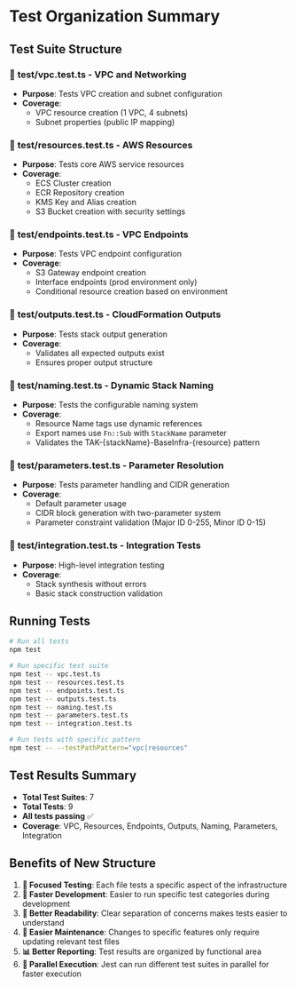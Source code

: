 # Test Organization Summary

## Test Suite Structure

### 📁 **test/vpc.test.ts** - VPC and Networking
- **Purpose**: Tests VPC creation and subnet configuration
- **Coverage**: 
  - VPC resource creation (1 VPC, 4 subnets)
  - Subnet properties (public IP mapping)

### 📁 **test/resources.test.ts** - AWS Resources  
- **Purpose**: Tests core AWS service resources
- **Coverage**:
  - ECS Cluster creation
  - ECR Repository creation
  - KMS Key and Alias creation
  - S3 Bucket creation with security settings

### 📁 **test/endpoints.test.ts** - VPC Endpoints
- **Purpose**: Tests VPC endpoint configuration
- **Coverage**:
  - S3 Gateway endpoint creation
  - Interface endpoints (prod environment only)
  - Conditional resource creation based on environment

### 📁 **test/outputs.test.ts** - CloudFormation Outputs
- **Purpose**: Tests stack output generation
- **Coverage**:
  - Validates all expected outputs exist
  - Ensures proper output structure

### 📁 **test/naming.test.ts** - Dynamic Stack Naming
- **Purpose**: Tests the configurable naming system
- **Coverage**:
  - Resource Name tags use dynamic references
  - Export names use `Fn::Sub` with `StackName` parameter
  - Validates the TAK-{stackName}-BaseInfra-{resource} pattern

### 📁 **test/parameters.test.ts** - Parameter Resolution
- **Purpose**: Tests parameter handling and CIDR generation
- **Coverage**:
  - Default parameter usage
  - CIDR block generation with two-parameter system
  - Parameter constraint validation (Major ID 0-255, Minor ID 0-15)

### 📁 **test/integration.test.ts** - Integration Tests
- **Purpose**: High-level integration testing
- **Coverage**:
  - Stack synthesis without errors
  - Basic stack construction validation

## Running Tests

```bash
# Run all tests
npm test

# Run specific test suite
npm test -- vpc.test.ts
npm test -- resources.test.ts
npm test -- endpoints.test.ts
npm test -- outputs.test.ts
npm test -- naming.test.ts
npm test -- parameters.test.ts
npm test -- integration.test.ts

# Run tests with specific pattern
npm test -- --testPathPattern="vpc|resources"
```

## Test Results Summary

- **Total Test Suites**: 7
- **Total Tests**: 9 
- **All tests passing** ✅
- **Coverage**: VPC, Resources, Endpoints, Outputs, Naming, Parameters, Integration

## Benefits of New Structure

1. **🎯 Focused Testing**: Each file tests a specific aspect of the infrastructure
2. **🚀 Faster Development**: Easier to run specific test categories during development
3. **📖 Better Readability**: Clear separation of concerns makes tests easier to understand
4. **🔧 Easier Maintenance**: Changes to specific features only require updating relevant test files
5. **📊 Better Reporting**: Test results are organized by functional area
6. **🔄 Parallel Execution**: Jest can run different test suites in parallel for faster execution

